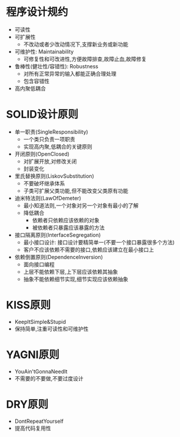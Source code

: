 # 程序设计规约
- 可读性
- 可扩展性
    - 不改动或者少改动情况下,支撑新业务或新功能
- 可维护性: Maintainability
    - 可修复性和可改进性,方便故障排查,故障止血,故障修复
- 鲁棒性(健壮性/容错性): Robustness
    - 对所有正常异常的输入都能正确合理处理
    - 包含容错性
- 高内聚低耦合


# SOLID设计原则
- 单一职责(SingleResponsibility)
    - 一个类只负责一项职责
    - 实现高内聚,低耦合的关键原则
- 开闭原则(OpenClosed)
    - 对扩展开放,对修改关闭
    - 封装变化
- 里氏替换原则(LiskovSubstitution)
    - 不要破坏继承体系
    - 子类可扩展父类功能,但不能改变父类原有功能
- 迪米特法则(LawOfDemeter)
    - 最小知道法则,一个对象对另一个对象有最小的了解
    - 降低耦合
        - 依赖者只依赖应该依赖的对象
        - 被依赖者只暴露应该暴露的方法
- 接口隔离原则(InterfaceSegregation)
    - 最小接口设计: 接口设计要精简单一(不要一个接口暴露很多个方法)
    - 客户不应该依赖不需要的接口,依赖应该建立在最小接口上
- 依赖倒置原则(DependenceInversion)
    - 面向接口编程
    - 上层不能依赖下层,上下层应该依赖其抽象
    - 抽象不能依赖细节实现,细节实现应该依赖抽象


# KISS原则
- KeepItSimple&Stupid
- 保持简单,注重可读性和可维护性


# YAGNI原则
- YouAin'tGonnaNeedIt
- 不需要的不要做,不要过度设计


# DRY原则
- DontRepeatYourself
- 提高代码复用性



